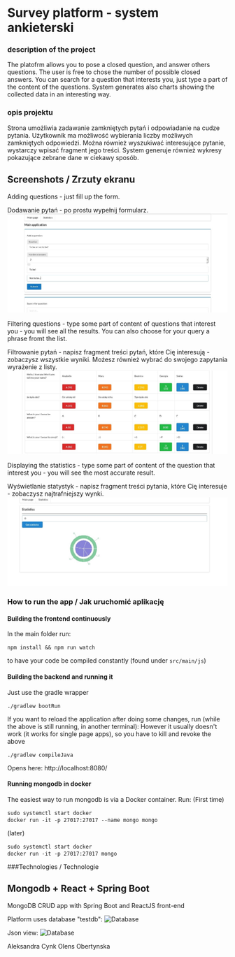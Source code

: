 # Survey platform - system ankieterski
### description of the project

The platofrm allows you to pose a closed question, and answer others questions.
The user is free to chose the number of possible closed answers.
You can search for a question that interests you, just type a part of the content of the questions.
System generates also charts showing the collected data in an interesting way.

### opis projektu
Strona umożliwia zadawanie zamkniętych pytań i odpowiadanie na cudze pytania.
Użytkownik ma możliwość wybierania liczby możliwych zamkniętych odpowiedzi.
Można również wyszukiwać interesujące pytanie, wystarczy wpisać fragment jego treści.
System generuje również wykresy pokazujące zebrane dane w ciekawy sposób.

## Screenshots / Zrzuty ekranu

Adding questions - just fill up the form.

Dodawanie pytań - po prostu wypełnij formularz.
![You can add qouestion](/dodawanie_pytan.jpg)

Filtering questions - type some part of content of questions that interest you - you will see all the results.
You can also choose for your query a phrase fromt the list.

Filtrowanie pytań - napisz fragment treści pytań, które Cię interesują - zobaczysz wszystkie wyniki.
Możesz również wybrać do swojego zapytania wyrażenie z listy.
![You can search for qouestion](/wyszukiwanie_pytan.jpg)

Displaying the statistics -  type some part of content of the question that interest you - you will see 
the most accurate result.

Wyświetlanie statystyk - napisz fragment treści pytania, które Cię interesuje - zobaczysz najtrafniejszy
wynki.
![You can see the statistics](/statystyki.jpg)

### How to run the app / Jak uruchomić aplikację

#### Building the frontend continuously

In the main folder run:

```
npm install && npm run watch
```

to have your code be compiled constantly (found under `src/main/js`)

#### Building the backend and running it
Just use the gradle wrapper
```
./gradlew bootRun
```

If you want to reload the application after doing some changes, run (while the above is still running, in another terminal):
However it usually doesn't work (it works for single page apps), so you have to kill and revoke the above
```
./gradlew compileJava
```
Opens here: http://localhost:8080/

#### Running mongodb in docker

The easiest way to run mongodb is via a Docker container. Run:
(First time)
```
sudo systemctl start docker
docker run -it -p 27017:27017 --name mongo mongo
```

(later)
```
sudo systemctl start docker
docker run -it -p 27017:27017 mongo
```

###Technologies / Technologie

## Mongodb + React + Spring Boot
MongoDB CRUD app with Spring Boot and ReactJS front-end

Platform uses database "testdb":
![Database](/db-01.jpg)

Json view:
![Database](/db-02.jpg)

Aleksandra Cynk
Olens Obertynska

